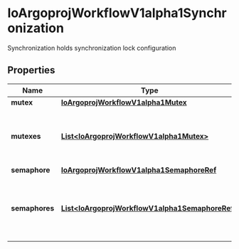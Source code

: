 

# IoArgoprojWorkflowV1alpha1Synchronization

Synchronization holds synchronization lock configuration

## Properties

Name | Type | Description | Notes
------------ | ------------- | ------------- | -------------
**mutex** | [**IoArgoprojWorkflowV1alpha1Mutex**](IoArgoprojWorkflowV1alpha1Mutex.md) |  |  [optional]
**mutexes** | [**List&lt;IoArgoprojWorkflowV1alpha1Mutex&gt;**](IoArgoprojWorkflowV1alpha1Mutex.md) | v3.6 and after: Mutexes holds the list of Mutex lock details |  [optional]
**semaphore** | [**IoArgoprojWorkflowV1alpha1SemaphoreRef**](IoArgoprojWorkflowV1alpha1SemaphoreRef.md) |  |  [optional]
**semaphores** | [**List&lt;IoArgoprojWorkflowV1alpha1SemaphoreRef&gt;**](IoArgoprojWorkflowV1alpha1SemaphoreRef.md) | v3.6 and after: Semaphores holds the list of Semaphores configuration |  [optional]



